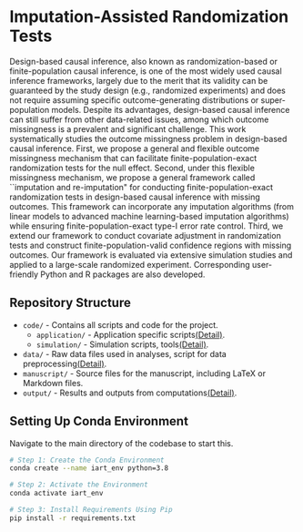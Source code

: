 #  Imputation-Assisted Randomization Tests

Design-based causal inference, also known as randomization-based or finite-population causal inference, is one of the most widely used causal inference frameworks, largely due to the merit that its validity can be guaranteed by the study design (e.g., randomized experiments) and does not require assuming specific outcome-generating distributions or super-population models. Despite its advantages, design-based causal inference can still suffer from other data-related issues, among which outcome missingness is a prevalent and significant challenge. This work systematically studies the outcome missingness problem in design-based causal inference. First, we propose a general and flexible outcome missingness mechanism that can facilitate finite-population-exact randomization tests for the null effect. Second, under this flexible missingness mechanism, we propose a general framework called ``imputation and re-imputation" for conducting finite-population-exact randomization tests in design-based causal inference with missing outcomes. This framework can incorporate any imputation algorithms (from linear models to advanced machine learning-based imputation algorithms) while ensuring finite-population-exact type-I error rate control. Third, we extend our framework to conduct covariate adjustment in randomization tests and construct finite-population-valid confidence regions with missing outcomes. Our framework is evaluated via extensive simulation studies and applied to a large-scale randomized experiment. Corresponding user-friendly Python and R packages are also developed.

## Repository Structure

- `code/` - Contains all scripts and code for the project.
  - `application/` - Application specific scripts[(Detail)](./Code/Application/README.md).
  - `simulation/` - Simulation scripts, tools[(Detail)](./Code/Simulation/README.md).
- `data/` - Raw data files used in analyses, script for data preprocessing[(Detail)](./Data/README.md).
- `manuscript/` - Source files for the manuscript, including LaTeX or Markdown files.
- `output/` - Results and outputs from computations[(Detail)](./Output/README.md).

## Setting Up Conda Environment

Navigate to the main directory of the codebase to start this.

```bash
# Step 1: Create the Conda Environment
conda create --name iart_env python=3.8

# Step 2: Activate the Environment
conda activate iart_env

# Step 3: Install Requirements Using Pip
pip install -r requirements.txt

```

